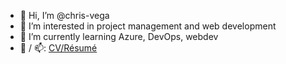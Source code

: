 - 👋 Hi, I’m @chris-vega
- 👀 I’m interested in project management and web development
- 🌱 I’m currently learning Azure, DevOps, webdev
- 💞️ / 📫: [CV/Résumé](https://chris-vega.github.io/cv/)

<!---
chris-vega/chris-vega is a ✨ special ✨ repository because its `README.md` (this file) appears on your GitHub profile.
You can click the Preview link to take a look at your changes.
--->
